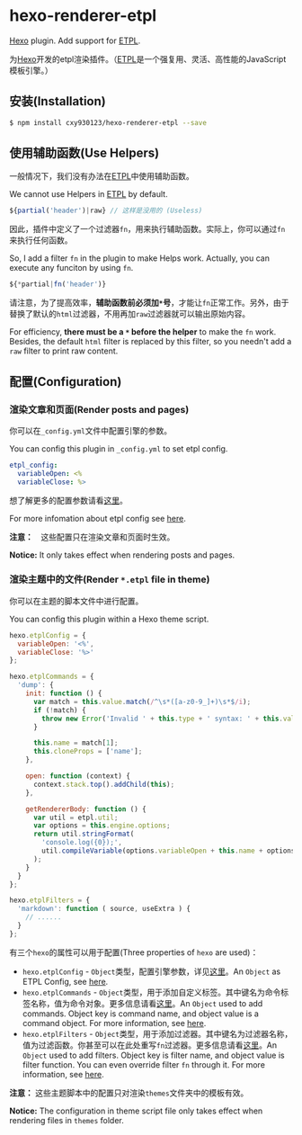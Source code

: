 # hexo-renderer-etpl

[Hexo](https://hexo.io/) plugin. Add support for [ETPL].

为[Hexo](https://hexo.io/zh-cn/)开发的etpl渲染插件。（[ETPL]是一个强复用、灵活、高性能的JavaScript模板引擎。）


## 安装(Installation)


``` bash
$ npm install cxy930123/hexo-renderer-etpl --save
```

## 使用辅助函数(Use Helpers)

一般情况下，我们没有办法在[ETPL]中使用辅助函数。

We cannot use Helpers in [ETPL] by default.

```js
${partial('header')|raw} // 这样是没用的 (Useless)
```

因此，插件中定义了一个过滤器`fn`，用来执行辅助函数。实际上，你可以通过`fn`来执行任何函数。

So, I add a filter `fn` in the plugin to make Helps work. Actually, you can execute any funciton by using `fn`.

```js
${*partial|fn('header')}
```

请注意，为了提高效率，**辅助函数前必须加`*`号**，才能让`fn`正常工作。另外，由于替换了默认的`html`过滤器，不用再加`raw`过滤器就可以输出原始内容。

For efficiency, **there must be a `*` before the helper** to make the `fn` work. Besides, the default `html` filter is replaced by this filter, so you needn't add a `raw` filter to print raw content.

## 配置(Configuration)

### 渲染文章和页面(Render posts and pages)

你可以在`_config.yml`文件中配置引擎的参数。

You can config this plugin in `_config.yml` to set etpl config.

```yaml
etpl_config:
  variableOpen: <%
  variableClose: %>
```

想了解更多的配置参数请看[这里](https://github.com/ecomfe/etpl/blob/master/doc/config.md#config)。

For more infomation about etpl config see [here](https://github.com/ecomfe/etpl/blob/master/doc/config.md#config).

**注意：**　这些配置只在渲染文章和页面时生效。

**Notice:** It only takes effect when rendering posts and pages.

### 渲染主题中的文件(Render `*.etpl` file in theme)

你可以在主题的脚本文件中进行配置。

You can config this plugin within a Hexo theme script.

```javascript
hexo.etplConfig = {
  variableOpen: '<%',
  variableClose: '%>'
};

hexo.etplCommands = {
  'dump': {
    init: function () {
      var match = this.value.match(/^\s*([a-z0-9_]+)\s*$/i);
      if (!match) {
        throw new Error('Invalid ' + this.type + ' syntax: ' + this.value);
      }

      this.name = match[1];
      this.cloneProps = ['name'];
    },

    open: function (context) {
      context.stack.top().addChild(this);
    },

    getRendererBody: function () {
      var util = etpl.util;
      var options = this.engine.options;
      return util.stringFormat(
        'console.log({0});',
        util.compileVariable(options.variableOpen + this.name + options.variableClose, this.engine)
      );
    }
  }
};

hexo.etplFilters = {
  'markdown': function ( source, useExtra ) {
    // ......
  }
};
```

有三个`hexo`的属性可以用于配置(Three properties of `hexo` are used)：

* `hexo.etplConfig` - `Object`类型，配置引擎参数，详见[这里](https://github.com/ecomfe/etpl/blob/master/doc/config.md#config)。An `Object` as ETPL Config, see [here](https://github.com/ecomfe/etpl/blob/master/doc/config.md#config).
* `hexo.etplCommands` - `Object`类型，用于添加自定义标签。其中键名为命令标签名称，值为命令对象。更多信息请看[这里](https://github.com/ecomfe/etpl/blob/master/doc/api.md#addcommand)。An `Object` used to add commands. Object key is command name, and object value is a command object. For more information, see [here](https://github.com/ecomfe/etpl/blob/master/doc/api.md#addcommand).
* `hexo.etplFilters` - `Object`类型，用于添加过滤器。其中键名为过滤器名称，值为过滤函数。你甚至可以在此处重写`fn`过滤器。更多信息请看[这里](https://github.com/ecomfe/etpl/blob/master/doc/api.md#addfilter)。An `Object` used to add filters. Object key is filter name, and object value is filter function. You can even override filter `fn` through it. For more information, see [here](https://github.com/ecomfe/etpl/blob/master/doc/api.md#addfilter).

**注意：** 这些主题脚本中的配置只对渲染`themes`文件夹中的模板有效。

**Notice:** The configuration in theme script file only takes effect when rendering files in `themes` folder.

[ETPL]: https://ecomfe.github.io/etpl/
